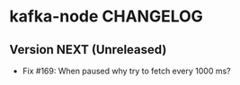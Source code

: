 # kafka-node CHANGELOG

## Version NEXT (Unreleased)

- Fix #169: When paused why try to fetch every 1000 ms?